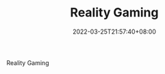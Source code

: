 ﻿---
weight: 
title: "Reality Gaming"
description: "Reality Gaming"
date: 2022-03-25T21:57:40+08:00
lastmod: 2022-03-25T16:45:40+08:00
draft: false
authors: ["Metabd"]
featuredImage: "267.jpg"
link: "https://realitygaminggroup.com/"
tags: ["Reality Gaming","开发者服务"]
categories: ["navigation"]
navigation: ["开发者服务"]
lightgallery: true
toc: true
pinned: false
recommend: false
recommend1: false
---
Reality Gaming
